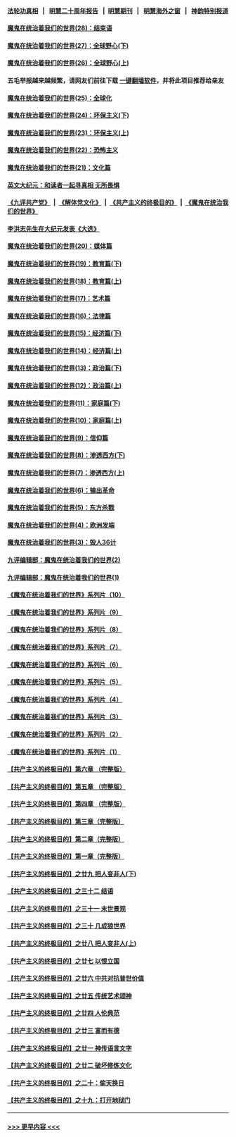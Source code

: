#### [法轮功真相](https://github.com/gfw-breaker/truth/blob/master/README.md?t=0) &nbsp;&nbsp;|&nbsp;&nbsp; [明慧二十周年报告](https://github.com/gfw-breaker/mh-reports/blob/master/README.md?t=0) &nbsp;&nbsp;|&nbsp;&nbsp;[明慧期刊](https://github.com/gfw-breaker/mh-qikan) &nbsp;&nbsp;|&nbsp;&nbsp; [明慧海外之窗](https://github.com/gfw-breaker/mh-news/blob/master/README.md?t=0) &nbsp;&nbsp;|&nbsp;&nbsp; [神韵特别报道](https://github.com/gfw-breaker/mh-news/blob/master/shenyun.md?t=0)
#### [魔鬼在统治着我们的世界(28)：结束语](../pages/nsc422/n10936246.md?t=07041751) 
#### [魔鬼在统治着我们的世界(27)：全球野心(下)](../pages/nsc422/n10928319.md?t=07041751) 
#### [魔鬼在统治着我们的世界(26)：全球野心(上)](../pages/nsc422/n10900318.md?t=07041751) 
#### 五毛举报越来越频繁，请网友们前往下载 [一键翻墙软件](https://github.com/gfw-breaker/ssr-accounts)，并将此项目推荐给亲友
#### [魔鬼在统治着我们的世界(25)：全球化](../pages/nsc422/n10788205.md?t=07041751) 
#### [魔鬼在统治着我们的世界(24)：环保主义(下)](../pages/nsc422/n10695307.md?t=07041751) 
#### [魔鬼在统治着我们的世界(23)：环保主义(上)](../pages/nsc422/n10688613.md?t=07041751) 
#### [魔鬼在统治着我们的世界(22)：恐怖主义](../pages/nsc422/n10614727.md?t=07041751) 
#### [魔鬼在统治着我们的世界(21)：文化篇](../pages/nsc422/n10597706.md?t=07041751) 
#### [英文大纪元：和读者一起寻真相 无所畏惧](../pages/nsc422/n12542027.md?t=07041751) 
#### [《九评共产党》](https://github.com/begood0513/9ping.md/blob/master/README.md) &nbsp;|&nbsp; [《解体党文化》](../../../../jtdwh.md/blob/master/README.md)  &nbsp;|&nbsp; [《共产主义的终极目的》](../../../../gczydzjmd.md/blob/master/README.md) &nbsp;|&nbsp; [《魔鬼在统治我们的世界》](../../../../mgztzwmdsj.md/blob/master/README.md) 
#### [李洪志先生在大纪元发表《大选》](../pages/nsc422/n12534746.md?t=07041751) 
#### [魔鬼在统治着我们的世界(20)：媒体篇](../pages/nsc422/n10586579.md?t=07041751) 
#### [魔鬼在统治着我们的世界(19)：教育篇(下)](../pages/nsc422/n10564808.md?t=07041751) 
#### [魔鬼在统治着我们的世界(18)：教育篇(上)](../pages/nsc422/n10526970.md?t=07041751) 
#### [魔鬼在统治着我们的世界(17)：艺术篇](../pages/nsc422/n10499093.md?t=07041751) 
#### [魔鬼在统治着我们的世界(16)：法律篇](../pages/nsc422/n10485969.md?t=07041751) 
#### [魔鬼在统治着我们的世界(15)：经济篇(下)](../pages/nsc422/n10469975.md?t=07041751) 
#### [魔鬼在统治着我们的世界(14)：经济篇(上)](../pages/nsc422/n10457370.md?t=07041751) 
#### [魔鬼在统治着我们的世界(13)：政治篇(下)](../pages/nsc422/n10448270.md?t=07041751) 
#### [魔鬼在统治着我们的世界(12)：政治篇(上)](../pages/nsc422/n10444576.md?t=07041751) 
#### [魔鬼在统治着我们的世界(11)：家庭篇(下)](../pages/nsc422/n10440961.md?t=07041751) 
#### [魔鬼在统治着我们的世界(10)：家庭篇(上)](../pages/nsc422/n10435448.md?t=07041751) 
#### [魔鬼在统治着我们的世界(9)：信仰篇](../pages/nsc422/n10432159.md?t=07041751) 
#### [魔鬼在统治着我们的世界(8)：渗透西方(下)](../pages/nsc422/n10429603.md?t=07041751) 
#### [魔鬼在统治着我们的世界(7)：渗透西方(上)](../pages/nsc422/n10426013.md?t=07041751) 
#### [魔鬼在统治着我们的世界(6)：输出革命](../pages/nsc422/n10421536.md?t=07041751) 
#### [魔鬼在统治着我们的世界(5)：东方杀戮](../pages/nsc422/n10417707.md?t=07041751) 
#### [魔鬼在统治着我们的世界(4)：欧洲发端](../pages/nsc422/n10414890.md?t=07041751) 
#### [魔鬼在统治着我们的世界(3)：毁人36计](../pages/nsc422/n10411583.md?t=07041751) 
#### [九评编辑部：魔鬼在统治着我们的世界(2)](../pages/nsc422/n10410036.md?t=07041751) 
#### [九评编辑部：魔鬼在统治着我们的世界(1)](../pages/nsc422/n10406825.md?t=07041751) 
#### [《魔鬼在统治着我们的世界》系列片（10）](../pages/nsc422/n12292670.md?t=07041751) 
#### [《魔鬼在统治着我们的世界》系列片（9）](../pages/nsc422/n12290859.md?t=07041751) 
#### [《魔鬼在统治着我们的世界》系列片（8）](../pages/nsc422/n12287445.md?t=07041751) 
#### [《魔鬼在统治着我们的世界》系列片（7）](../pages/nsc422/n12283425.md?t=07041751) 
#### [《魔鬼在统治着我们的世界》系列片（6）](../pages/nsc422/n12282314.md?t=07041751) 
#### [《魔鬼在统治着我们的世界》系列片（5）](../pages/nsc422/n12281419.md?t=07041751) 
#### [《魔鬼在统治着我们的世界》系列片（4）](../pages/nsc422/n12274024.md?t=07041751) 
#### [《魔鬼在统治着我们的世界》系列片（3）](../pages/nsc422/n12271322.md?t=07041751) 
#### [《魔鬼在统治着我们的世界》系列片（2）](../pages/nsc422/n12269049.md?t=07041751) 
#### [《魔鬼在统治着我们的世界》系列片（1）](../pages/nsc422/n12267575.md?t=07041751) 
#### [【共产主义的终极目的】第六章 （完整版）](../pages/nsc422/n11428913.md?t=07041751) 
#### [【共产主义的终极目的】第五章 （完整版）](../pages/nsc422/n11428912.md?t=07041751) 
#### [【共产主义的终极目的】第四章 （完整版）](../pages/nsc422/n11428907.md?t=07041751) 
#### [【共产主义的终极目的】第三章（完整版）](../pages/nsc422/n11428848.md?t=07041751) 
#### [【共产主义的终极目的】第二章（完整版）](../pages/nsc422/n11428831.md?t=07041751) 
#### [【共产主义的终极目的】第一章（完整版）](../pages/nsc422/n11417651.md?t=07041751) 
#### [【共产主义的终极目的】之廿九 把人变非人(下)](../pages/nsc422/n11344140.md?t=07041751) 
#### [【共产主义的终极目的】之三十二 结语](../pages/nsc422/n11360535.md?t=07041751) 
#### [【共产主义的终极目的】之三十一 末世景观](../pages/nsc422/n11351129.md?t=07041751) 
#### [【共产主义的终极目的】之三十 几成狼世界](../pages/nsc422/n11348280.md?t=07041751) 
#### [【共产主义的终极目的】之廿八 把人变非人(上)](../pages/nsc422/n11340492.md?t=07041751) 
#### [【共产主义的终极目的】之廿七 以恨立国](../pages/nsc422/n11336944.md?t=07041751) 
#### [【共产主义的终极目的】之廿六 中共对抗普世价值](../pages/nsc422/n11324785.md?t=07041751) 
#### [【共产主义的终极目的】之廿五 传统艺术颂神](../pages/nsc422/n11296396.md?t=07041751) 
#### [【共产主义的终极目的】之廿四 人伦典范](../pages/nsc422/n11296397.md?t=07041751) 
#### [【共产主义的终极目的】之廿三 富而有德](../pages/nsc422/n11283598.md?t=07041751) 
#### [【共产主义的终极目的】之廿一 神传语言文字](../pages/nsc422/n11263265.md?t=07041751) 
#### [【共产主义的终极目的】之廿二 破坏修炼文化](../pages/nsc422/n11245728.md?t=07041751) 
#### [【共产主义的终极目的】之二十：偷天换日](../pages/nsc422/n11238846.md?t=07041751) 
#### [【共产主义的终极目的】之十九：打开地狱门](../pages/nsc422/n11206376.md?t=07041751) 

----
#### [ >>> 更早内容 <<< ](../indexes/nsc422-earlier.md)
